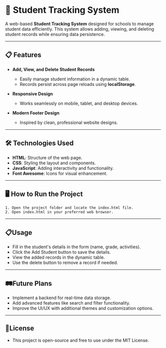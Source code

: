 # 🚀 Student Tracking System

A web-based **Student Tracking System** designed for schools to manage student data efficiently. This system allows adding, viewing, and deleting student records while ensuring data persistence.

---

## 📋 Features

- **Add, View, and Delete Student Records**  
  - Easily manage student information in a dynamic table.  
  - Records persist across page reloads using **localStorage**.  

- **Responsive Design**  
  - Works seamlessly on mobile, tablet, and desktop devices.  

- **Modern Footer Design**  
  - Inspired by clean, professional website designs.  

---

## 🛠️ Technologies Used

- **HTML**: Structure of the web page.
- **CSS**: Styling the layout and components.
- **JavaScript**: Adding interactivity and functionality.
- **Font Awesome**: Icons for visual enhancement.

---

## 🖥️ How to Run the Project

    1. Open the project folder and locate the index.html file.
    2. Open index.html in your preferred web browser.

---

## 📋Usage

- Fill in the student's details in the form (name, grade, activities).
- Click the Add Student button to save the details.
- View the added records in the dynamic table.
- Use the delete button to remove a record if needed.

---

## 🛤️Future Plans

- Implement a backend for real-time data storage.
- Add advanced features like search and filter functionality.
- Improve the UI/UX with additional themes and customization options.

---

## 📜License

- This project is open-source and free to use under the MIT License.
